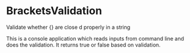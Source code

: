 # BracketsValidation

Validate whether {} are close d properly in a string 

This is a console application which reads inputs from command line and does the validation.
It returns true or false based on validation.